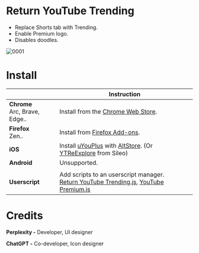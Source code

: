 # Return YouTube Trending
- Replace Shorts tab with Trending.
- Enable Premium logo.
- Disables doodles.

![0001](https://github.com/user-attachments/assets/9502d734-2a7c-45f4-a218-66fbfaf6fd02)


# Install

|  | Instruction |
|---|---|
| **Chrome** <br>Arc, Brave, Edge.. | Install from the [Chrome Web Store](https://chromewebstore.google.com/detail/return-youtube-trending/apcbkpnopnnjaegbhnmcimmnlmmbolai). |
| **Firefox** <br>Zen.. | Install from [Firefox Add-ons](https://addons.mozilla.org/firefox/addon/return-youtube-trending/). |
| **iOS** | Install [uYouPlus](https://github.com/qnblackcat/uYouPlus) with [AltStore](https://altstore.io/). (Or [YTReExplore](https://github.com/PoomSmart/YTReExplore) from Sileo) |
| **Android** | Unsupported. |
|  |  |
| **Userscript** | Add scripts to an userscript manager.<br>[Return YouTube Trending.js](https://raw.githubusercontent.com/Dr-Sauce/ReturnYouTubeTrending/refs/heads/main/Return%20YouTube%20Trending.js), [YouTube Premium.js](https://raw.githubusercontent.com/Dr-Sauce/ReturnYouTubeTrending/refs/heads/main/YouTube%20Premium.js) |

# Credits
**Perplexity -** Developer, UI designer

**ChatGPT -** Co-developer, Icon designer
